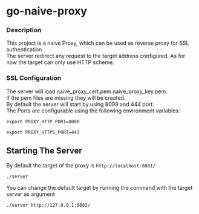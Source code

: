 # go-naive-proxy
### Description
This project is a naive Proxy, which can be used as reverse proxy for SSL authentication .<br/>
The server redirect any request to the target address configured.
As for now the target can only use HTTP scheme.
### SSL Configuration
The server will load naive_proxy_cert.pem naive_proxy_key.pem. <br/>
If the pem files are missing they will be created.<br/>
By default the server will start by using 8099 and 444 port.<br/>
The Ports are configurable using the following environment variables:
 ```
 export PROXY_HTTP_PORT=8080
 ```
 ```
 export PROXY_HTTPS_PORT=443
 ```

## Starting The Server
By default the target of the proxy is `http://localhost:8081/`
```
./server
```
 You can change the default target by running the command with the target server as argument
 ```
 ./server http://127.0.0.1:8082/
 ```


